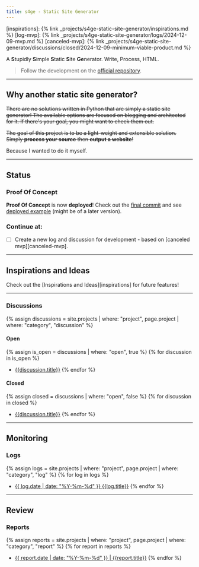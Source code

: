 ```yaml
---
title: s4ge - Static Site Generator
---
```

[s4ge]: https://github.com/mrmurilo75/s4ge-static-site-generator
[pink-space]: https://mrmurilo75.github.io/
[s4ge-poc-commit]: https://github.com/mrmurilo75/s4ge-static-site-generator/commit/05fb6f0239946279873641da4a4faa3661742b29
[s4ge-deployed]: https://mrmurilo75.github.io/s4ge-static-site-generator/
[inspirations]: {% link _projects/s4ge-static-site-generator/inspirations.md %}
[log-mvp]: {% link _projects/s4ge-static-site-generator/logs/2024-12-09-mvp.md %}
[canceled-mvp]: {% link _projects/s4ge-static-site-generator/discussions/closed/2024-12-09-minimum-viable-product.md %}


A **S**tupidly **S**imple **S**tatic **S**ite **Ge**nerator. Write, Process, HTML.

> Follow the development on the [official repository][s4ge].

---

## Why another static site generator?

~~There are no solutions written in Python that are simply a static site generator! The available options are focused on blogging and architected for it. If there's your goal, you might want to check them out.~~

~~The goal of this project is to be a light-weight and extensible solution. Simply **process your source** then **output a website**!~~

Because I wanted to do it myself.

---

## Status

### Proof Of Concept

**Proof Of Concept** is now **deployed**! Check out the [final commit][s4ge-poc-commit] and see [deployed example][s4ge-deployed] (might be of a later version).

### Continue at:

- [ ] Create a new log and discussion for development - based on [canceled mvp][canceled-mvp].

---

## Inspirations and Ideas

Check out the [Inspirations and Ideas][inspirations] for future features!

---

### Discussions

{% assign discussions = site.projects | where: "project", page.project | where: "category", "discussion" %}

#### Open

{% assign is_open = discussions | where: "open", true %}
{% for discussion in is_open %}
* [{{discussion.title}}]({{discussion.url}})
{% endfor %}

#### Closed

{% assign closed = discussions | where: "open", false %}
{% for discussion in closed %}
* [{{discussion.title}}]({{discussion.url}})
{% endfor %}

---

## Monitoring

### Logs

{% assign logs = site.projects | where: "project", page.project | where: "category", "log" %}
{% for log in logs %}
* [{{ log.date | date: "%Y-%m-%d" }} {{log.title}}]({{log.url}})
{% endfor %}

---

## Review

### Reports

{% assign reports = site.projects | where: "project", page.project | where: "category", "report" %}
{% for report in reports %}
* [{{ report.date | date: "%Y-%m-%d" }} \| {{report.title}}]({{report.url}})
{% endfor %}

